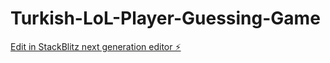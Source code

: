 # Turkish-LoL-Player-Guessing-Game

[Edit in StackBlitz next generation editor ⚡️](https://stackblitz.com/~/github.com/mtaksel/Turkish-LoL-Player-Guessing-Game)